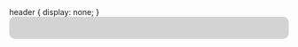 <html>
header {
  display: none;
}
<head>
  <title>London Time Clock</title>
  <style>
    /* Add some style to the clock */
    #clock {
      font-size: 48px;
      font-weight: bold;
      text-align: center;
      background-color: lightgray;
      padding: 20px;
      border-radius: 10px;
    }
  </style>
</head>
<body>
  <!-- Add a div to display the clock -->
  <div id="clock"></div>

  <script>
    // Set the time zone offset for London in minutes
    const timeZoneOffset = 60;

    // Update the clock every second
    setInterval(function() {
      // Get the current time in London
      const currentTime = new Date(new Date().getTime() + timeZoneOffset * 60 * 1000);

      // Format the time as a string (e.g. "12:34:56")
      const timeString = currentTime.toTimeString().slice(0, 8);

      // Update the clock element with the current time
      document.getElementById("clock").innerText = timeString;
    }, 1000);
  </script>
</body>
</html>
